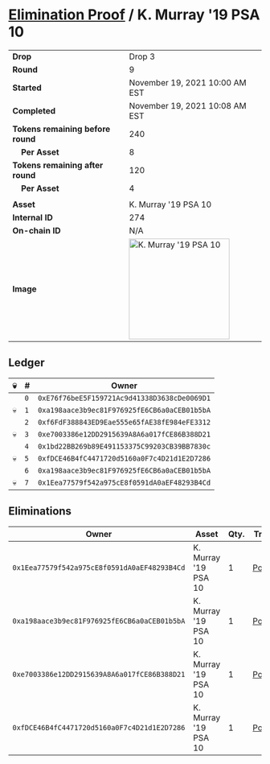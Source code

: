 # [Elimination Proof](./readme.md) / K. Murray &#039;19 PSA 10

|||
|---|---|
| **Drop** | Drop 3 |
| **Round** | 9 |
| **Started** | November 19, 2021 10:00 AM EST |
| **Completed** | November 19, 2021 10:08 AM EST |
| **Tokens remaining before round** | 240 |
| **&nbsp;&nbsp;&nbsp;&nbsp;Per Asset** | 8 |
| **Tokens remaining after round** | 120 |
| **&nbsp;&nbsp;&nbsp;&nbsp;Per Asset** | 4 |
| | |
| **Asset** | K. Murray &#039;19 PSA 10 |
| **Internal ID** | 274 |
| **On-chain ID** | N/A |
| **Image** | <img src="https://tcdn.blokpax.com/94d9199b-dc3f-452d-be1d-e61c60f60c94/fa02fa8d859f00eaca0f2b0d63389581f6d6fc3851c6385af56ea875e989cc97.jpg" height="200" alt="K. Murray &#039;19 PSA 10" /> |

## Ledger

| 💀 | # | Owner |
| --- | --- | --- |
|  | `0` | `0xE76f76beE5F159721Ac9d41338D3638cDe0069D1` |
| 💀 | `1` | `0xa198aace3b9ec81F976925fE6CB6a0aCEB01b5bA` |
|  | `2` | `0xf6FdF388843ED9Eae555e65fAE38fE984eFE3312` |
| 💀 | `3` | `0xe7003386e12DD2915639A8A6a017fCE86B388D21` |
|  | `4` | `0x1bd22BB269b89E491153375C99203CB39BB7830c` |
| 💀 | `5` | `0xfDCE46B4fC4471720d5160a0F7c4D21d1E2D7286` |
|  | `6` | `0xa198aace3b9ec81F976925fE6CB6a0aCEB01b5bA` |
| 💀 | `7` | `0x1Eea77579f542a975cE8f0591dA0aEF48293B4Cd` |


## Eliminations

| Owner | Asset | Qty. | Transaction |
| --- | --- | --- | --- |
| `0x1Eea77579f542a975cE8f0591dA0aEF48293B4Cd` | K. Murray '19 PSA 10 | 1 | [Polygonscan](https://polygonscan.com/tx/0x6a8b24410599cb61adf12694d30cbec2508820ed12335ac5414b3ace31039db4) |
| `0xa198aace3b9ec81F976925fE6CB6a0aCEB01b5bA` | K. Murray '19 PSA 10 | 1 | [Polygonscan](https://polygonscan.com/tx/0x1e51b2e42a2723e6756ee0a7cb38f96ee6e3e5390b8c5bd3dbb6ccf1d64437d7) |
| `0xe7003386e12DD2915639A8A6a017fCE86B388D21` | K. Murray '19 PSA 10 | 1 | [Polygonscan](https://polygonscan.com/tx/0xe41f82a3bc7d017a4ef235928f54d3d660884e437adda78de2908f559430e577) |
| `0xfDCE46B4fC4471720d5160a0F7c4D21d1E2D7286` | K. Murray '19 PSA 10 | 1 | [Polygonscan](https://polygonscan.com/tx/0x428cbb72ba60b08800ec1893253809129a8e904cc8c472dd01a4b229fbf1dad7) |
